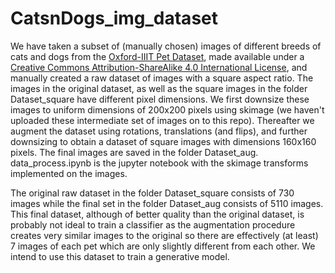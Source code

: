 # CatsnDogs_img_dataset

We have taken a subset of (manually chosen) images of different breeds of cats and dogs from the [Oxford-IIIT Pet Dataset](https://www.robots.ox.ac.uk/~vgg/data/pets/), made available under 
a  [Creative Commons Attribution-ShareAlike 4.0 International License](https://creativecommons.org/licenses/by-sa/4.0/), and manually created a raw dataset of images with a square aspect ratio. 
The images in the original dataset, as well as the square images in the folder Dataset_square have different pixel dimensions. We first downsize these images to uniform dimensions of 200x200 pixels using 
skimage (we haven't uploaded these intermediate set of images on to this repo). Thereafter we augment the dataset using rotations, translations (and flips), and further downsizing to obtain a dataset of square images with dimensions 160x160 pixels. The final images are saved 
in the folder Dataset_aug. data_process.ipynb is the jupyter notebook with the skimage transforms implemented on the images.  

The original raw dataset in the folder Dataset_square consists of 730 images while the final set in the folder Dataset_aug consists of 5110 images. This final dataset, although of better quality than the original dataset,
is probably not ideal to train a classifier as the augmentation procedure creates very similar images to the original so there are effectively (at least) 7 images of each pet which are only slightly different
from each other. We intend to use this dataset to train a generative model.
